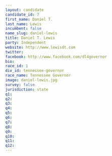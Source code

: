 ```yaml
---
layout: candidate
candidate_id: 7
first_name: Daniel T.
last_name: Lewis
incumbent: false
name_slug: daniel-lewis
title: Daniel T. Lewis
party: Independent
website: http://www.lewisdt.com
twitter: 
facebook: http://www.facebook.com/dl4governor
bio: 
race_id: 1
div_id: tennessee-governor
race_name: Tennessee Governor
image: daniel-lewis.jpg
survey: false
jurisdiction: state
q1: 
q2: 
q3: 
q4: 
q5: 
q6: 
q7: 
q8: 
q9: 
q10: 
q11: 
q12: 
---
```

